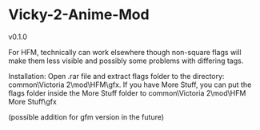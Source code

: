 # Vicky-2-Anime-Mod

v0.1.0

For HFM, technically can work elsewhere though non-square flags will make them less visible and possibly some problems with differing tags.

Installation: Open .rar file and extract flags folder to the directory: common\Victoria 2\mod\HFM\gfx. If you have More Stuff, you can put the flags folder inside the More Stuff folder to common\Victoria 2\mod\HFM More Stuff\gfx

(possible addition for gfm version in the future)
